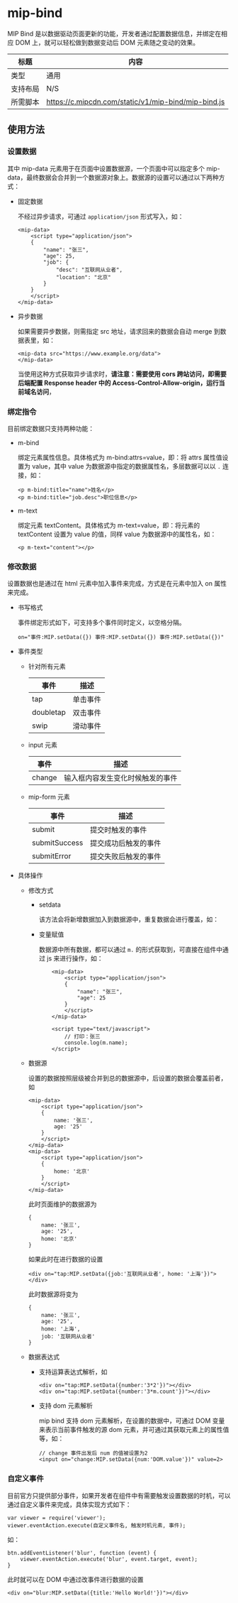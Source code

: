# mip-bind

MIP Bind 是以数据驱动页面更新的功能，开发者通过配置数据信息，并绑定在相应 DOM 上，就可以轻松做到数据变动后 DOM 元素随之变动的效果。

标题|内容
----|----
类型|通用
支持布局|N/S
所需脚本|https://c.mipcdn.com/static/v1/mip-bind/mip-bind.js

## 使用方法

### 设置数据

其中 mip-data 元素用于在页面中设置数据源，一个页面中可以指定多个 mip-data，最终数据会合并到一个数据源对象上。数据源的设置可以通过以下两种方式：

- 固定数据

    不经过异步请求，可通过 `application/json` 形式写入，如：

    ```
    <mip-data>
        <script type="application/json">
        {
            "name": "张三",
            "age": 25,
            "job": {
                "desc": "互联网从业者",
                "location": "北京"
            }
        }
        </script>
    </mip-data>
    ```

- 异步数据

    如果需要异步数据，则需指定 src 地址，请求回来的数据会自动 merge 到数据表里，如：

    ```
    <mip-data src="https://www.example.org/data">
    </mip-data>
    ```

    当使用这种方式获取异步请求时，**请注意：需要使用 cors 跨站访问，即需要后端配置 Response header 中的 Access-Control-Allow-origin，运行当前域名访问**，

### 绑定指令

目前绑定数据只支持两种功能：

- m-bind

    绑定元素属性信息。具体格式为 m-bind:attrs=value，即：将 attrs 属性值设置为 value，其中 value 为数据源中指定的数据属性名，多层数据可以以 `.` 连接，如：

    ```
    <p m-bind:title="name">姓名</p>
    <p m-bind:title="job.desc">职位信息</p>
    ```

- m-text

    绑定元素 textContent。具体格式为 m-text=value，即：将元素的 textContent 设置为 value 的值，同样 value 为数据源中的属性名，如：

    ```
    <p m-text="content"></p>
    ```

### 修改数据

设置数据也是通过在 html 元素中加入事件来完成，方式是在元素中加入 on 属性来完成。

- 书写格式

    事件绑定形式如下，可支持多个事件同时定义，以空格分隔。

    ```
    on="事件:MIP.setData({}) 事件:MIP.setData({}) 事件:MIP.setData({})"
    ```

- 事件类型

    - 针对所有元素

        事件|描述
        ---|---
        tap|单击事件
        doubletap|双击事件
        swip|滑动事件

    - input 元素

        事件|描述
        ---|---
        change|输入框内容发生变化时候触发的事件

    - mip-form 元素

        事件|描述
        ---|---
        submit|提交时触发的事件
        submitSuccess|提交成功后触发的事件
        submitError|提交失败后触发的事件

- 具体操作

    - 修改方式

        - setdata

            该方法会将新增数据加入到数据源中，重复数据会进行覆盖，如：

        - 变量赋值

            数据源中所有数据，都可以通过 `m.` 的形式获取到，可直接在组件中通过 js 来进行操作，如：

            ```
                <mip-data>
                    <script type="application/json">
                    {
                        "name": "张三",
                        "age": 25
                    }
                    </script>
                </mip-data>

                <script type="text/javascript">
                    // 打印：张三
                    console.log(m.name);
                </script>
            ```

    - 数据源

        设置的数据按照层级被合并到总的数据源中，后设置的数据会覆盖前者，如

        ```
        <mip-data>
            <script type="application/json">
            {
                name: '张三',
                age: '25'
            }
            </script>
        </mip-data>
        <mip-data>
            <script type="application/json">
            {
                home: '北京'
            }
            </script>
        </mip-data>
        ```

        此时页面维护的数据源为

        ```
        {
            name: '张三',
            age: '25',
            home: '北京'
        }
        ```

        如果此时在进行数据的设置

        ```
        <div on="tap:MIP.setData({job:'互联网从业者', home: '上海'})"></div>

        ```

        此时数据源将变为

        ```
        {
            name: '张三',
            age: '25',
            home: '上海',
            job: '互联网从业者'
        }
        ```

    - 数据表达式

        - 支持运算表达式解析，如

            ```
            <div on="tap:MIP.setData({number:'3*2'})"></div>
            <div on="tap:MIP.setData({number:'3*m.count'})"></div>
            ```

        - 支持 dom 元素解析

            mip bind 支持 dom 元素解析，在设置的数据中，可通过 DOM 变量来表示当前事件触发的源 dom 元素，并可通过其获取元素上的属性值等，如：

            ```
            // change 事件出发后 num 的值被设置为2
            <input on="change:MIP.setData({num:'DOM.value'})" value=2>
            ```


### 自定义事件

目前官方只提供部分事件，如果开发者在组件中有需要触发设置数据的时机，可以通过自定义事件来完成，具体实现方式如下：

```
var viewer = require('viewer');
viewer.eventAction.execute(自定义事件名, 触发时机元素, 事件);
```

如：

```
btn.addEventListener('blur', function (event) {
    viewer.eventAction.execute('blur', event.target, event);
}
```

此时就可以在 DOM 中通过改事件进行数据的设置

```
<div on="blur:MIP.setData({title:'Hello World!'})"></div>
```